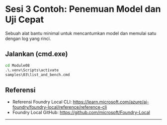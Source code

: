 <!--
CO_OP_TRANSLATOR_METADATA:
{
  "original_hash": "ed8edea2fc43898c2537130fb3ae6878",
  "translation_date": "2025-09-22T22:41:35+00:00",
  "source_file": "Module08/samples/03/README.md",
  "language_code": "id"
}
-->
# Sesi 3 Contoh: Penemuan Model dan Uji Cepat

Sebuah alat bantu minimal untuk mencantumkan model dan memulai satu dengan log yang rinci.

## Jalankan (cmd.exe)
```cmd
cd Module08
.\.venv\Scripts\activate
samples\03\list_and_bench.cmd
```

## Referensi
- Referensi Foundry Local CLI: https://learn.microsoft.com/azure/ai-foundry/foundry-local/reference/reference-cli
- Foundry Local GitHub: https://github.com/microsoft/Foundry-Local

---

